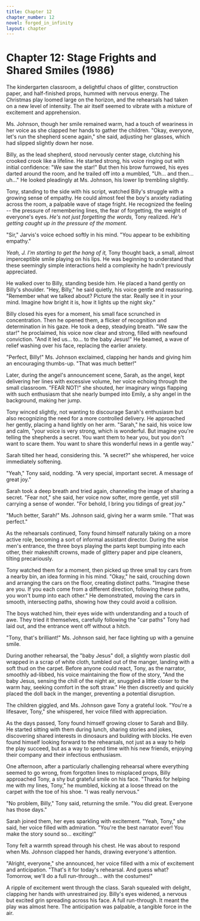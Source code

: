 ```yaml
---
title: Chapter 12
chapter_number: 12
novel: forged_in_infinity
layout: chapter
---
```


# **Chapter 12: Stage Frights and Shared Smiles (1986)**

The kindergarten classroom, a delightful chaos of glitter, construction
paper, and half-finished props, hummed with nervous energy. The
Christmas play loomed large on the horizon, and the rehearsals had taken
on a new level of intensity. The air itself seemed to vibrate with a
mixture of excitement and apprehension.

Ms. Johnson, though her smile remained warm, had a touch of weariness in
her voice as she clapped her hands to gather the children. "Okay,
everyone, let's run the shepherd scene again," she said, adjusting her
glasses, which had slipped slightly down her nose.

Billy, as the lead shepherd, stood nervously center stage, clutching his
crooked crook like a lifeline. He started strong, his voice ringing out
with initial confidence: "We saw the star!" But then his brow furrowed,
his eyes darted around the room, and he trailed off into a mumbled,
"Uh... and then... uh..." He looked pleadingly at Ms. Johnson, his lower
lip trembling slightly.

Tony, standing to the side with his script, watched Billy's struggle
with a growing sense of empathy. He could almost feel the boy's anxiety
radiating across the room, a palpable wave of stage fright. He
recognized the feeling -- the pressure of remembering lines, the fear of
forgetting, the weight of everyone's eyes. *He's not just forgetting the
words,* Tony realized. *He's getting caught up in the pressure of the
moment.*

"Sir," Jarvis's voice echoed softly in his mind. "You appear to be
exhibiting empathy."

*Yeah, J. I'm starting to get the hang of it,* Tony thought back, a
small, almost imperceptible smile playing on his lips. He was beginning
to understand that these seemingly simple interactions held a complexity
he hadn't previously appreciated.

He walked over to Billy, standing beside him. He placed a hand gently on
Billy's shoulder. "Hey, Billy," he said quietly, his voice gentle and
reassuring. "Remember what we talked about? Picture the star. Really see
it in your mind. Imagine how bright it is, how it lights up the night
sky."

Billy closed his eyes for a moment, his small face scrunched in
concentration. Then he opened them, a flicker of recognition and
determination in his gaze. He took a deep, steadying breath. "We saw the
star!" he proclaimed, his voice now clear and strong, filled with
newfound conviction. "And it led us... to... to the baby Jesus!" He
beamed, a wave of relief washing over his face, replacing the earlier
anxiety.

"Perfect, Billy!" Ms. Johnson exclaimed, clapping her hands and giving
him an encouraging thumbs-up. "That was much better!"

Later, during the angel's announcement scene, Sarah, as the angel, kept
delivering her lines with excessive volume, her voice echoing through
the small classroom. "FEAR NOT!" she shouted, her imaginary wings
flapping with such enthusiasm that she nearly bumped into Emily, a shy
angel in the background, making her jump.

Tony winced slightly, not wanting to discourage Sarah's enthusiasm but
also recognizing the need for a more controlled delivery. He approached
her gently, placing a hand lightly on her arm. "Sarah," he said, his
voice low and calm, "your voice is very strong, which is wonderful. But
imagine you're telling the shepherds a secret. You want them to hear
you, but you don't want to scare them. You want to share this wonderful
news in a gentle way."

Sarah tilted her head, considering this. "A secret?" she whispered, her
voice immediately softening.

"Yeah," Tony said, nodding. "A very special, important secret. A message
of great joy."

Sarah took a deep breath and tried again, channeling the image of
sharing a secret. "Fear not," she said, her voice now softer, more
gentle, yet still carrying a sense of wonder. "For behold, I bring you
tidings of great joy."

"Much better, Sarah!" Ms. Johnson said, giving her a warm smile. "That
was perfect."

As the rehearsals continued, Tony found himself naturally taking on a
more active role, becoming a sort of informal assistant director. During
the wise men's entrance, the three boys playing the parts kept bumping
into each other, their makeshift crowns, made of glittery paper and pipe
cleaners, tilting precariously.

Tony watched them for a moment, then picked up three small toy cars from
a nearby bin, an idea forming in his mind. "Okay," he said, crouching
down and arranging the cars on the floor, creating distinct paths.
"Imagine these are you. If you each come from a different direction,
following these paths, you won't bump into each other." He demonstrated,
moving the cars in smooth, intersecting paths, showing how they could
avoid a collision.

The boys watched him, their eyes wide with understanding and a touch of
awe. They tried it themselves, carefully following the "car paths" Tony
had laid out, and the entrance went off without a hitch.

"Tony, that's brilliant!" Ms. Johnson said, her face lighting up with a
genuine smile.

During another rehearsal, the "baby Jesus" doll, a slightly worn plastic
doll wrapped in a scrap of white cloth, tumbled out of the manger,
landing with a soft thud on the carpet. Before anyone could react, Tony,
as the narrator, smoothly ad-libbed, his voice maintaining the flow of
the story, "And the baby Jesus, sensing the chill of the night air,
snuggled a little closer to the warm hay, seeking comfort in the soft
straw." He then discreetly and quickly placed the doll back in the
manger, preventing a potential disruption.

The children giggled, and Ms. Johnson gave Tony a grateful look. "You're
a lifesaver, Tony," she whispered, her voice filled with appreciation.

As the days passed, Tony found himself growing closer to Sarah and
Billy. He started sitting with them during lunch, sharing stories and
jokes, discovering shared interests in dinosaurs and building with
blocks. He even found himself looking forward to the rehearsals, not
just as a way to help the play succeed, but as a way to spend time with
his new friends, enjoying their company and their infectious enthusiasm.

One afternoon, after a particularly challenging rehearsal where
everything seemed to go wrong, from forgotten lines to misplaced props,
Billy approached Tony, a shy but grateful smile on his face. "Thanks for
helping me with my lines, Tony," he mumbled, kicking at a loose thread
on the carpet with the toe of his shoe. "I was really nervous."

"No problem, Billy," Tony said, returning the smile. "You did great.
Everyone has those days."

Sarah joined them, her eyes sparkling with excitement. "Yeah, Tony," she
said, her voice filled with admiration. "You're the best narrator ever!
You make the story sound so... exciting!"

Tony felt a warmth spread through his chest. He was about to respond
when Ms. Johnson clapped her hands, drawing everyone's attention.

"Alright, everyone," she announced, her voice filled with a mix of
excitement and anticipation. "That's it for today's rehearsal. And guess
what? Tomorrow, we'll do a full run-through... with the costumes!"

A ripple of excitement went through the class. Sarah squealed with
delight, clapping her hands with unrestrained joy. Billy's eyes widened,
a nervous but excited grin spreading across his face. A full
run-through. It meant the play was almost here. The anticipation was
palpable, a tangible force in the air.
